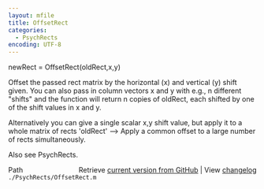 ```yaml
---
layout: mfile
title: OffsetRect
categories:
  - PsychRects
encoding: UTF-8
---
```


newRect = OffsetRect(oldRect,x,y)

Offset the passed rect matrix by the horizontal (x)
and vertical (y) shift given. You can also pass in column vectors x and y
with e.g., n different "shifts" and the function will return n copies of
oldRect, each shifted by one of the shift values in x and y.

Alternatively you can give a single scalar x,y shift value, but apply it
to a whole matrix of rects 'oldRect' --\> Apply a common offset to a large
number of rects simultaneously.

Also see PsychRects.


<div class="code_header" style="text-align:right;">
  <span style="float:left;">Path&nbsp;&nbsp;</span> <span class="counter">Retrieve <a href=
  "https://raw.github.com/Psychtoolbox-3/Psychtoolbox-3/beta/./PsychRects/OffsetRect.m">current version from GitHub</a> | View <a href=
  "https://github.com/Psychtoolbox-3/Psychtoolbox-3/commits/beta/./PsychRects/OffsetRect.m">changelog</a></span>
</div>
<div class="code">
  <code>./PsychRects/OffsetRect.m</code>
</div>

